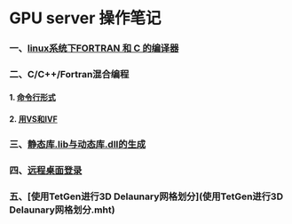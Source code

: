 # GPU server 操作笔记

### 一、[linux系统下FORTRAN 和 C 的编译器](Fortran_C_compilers.md)



### 二、C/C++/Fortran混合编程

#### 	1. [命令行形式](Mixed_FORTRAN_C_programing.md)

#### 	2. [用VS和IVF](Mixed_FORTRAN_C_programing(VS).md)



### 三、[静态库.lib与动态库.dll的生成](build_lib_dll.md)



### 四、[远程桌面登录](vcn_logon_server.md)



### 五、[使用TetGen进行3D Delaunary网格划分](使用TetGen进行3D Delaunary网格划分.mht)

